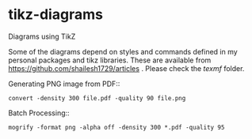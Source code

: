 # tikz-diagrams
Diagrams using TikZ 

Some of the diagrams depend on styles and commands defined in
my personal packages and tikz libraries. These are available
from https://github.com/shailesh1729/articles .
Please check the *texmf* folder. 

Generating PNG image from PDF::

    convert -density 300 file.pdf -quality 90 file.png


Batch Processing::

    mogrify -format png -alpha off -density 300 *.pdf -quality 95


